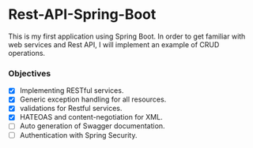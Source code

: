 # Rest-API-Spring-Boot
This is my first application using Spring Boot. In order to get familiar with web services and Rest API, I will implement an example of CRUD operations.

### Objectives
- [x] Implementing RESTful services.
- [x] Generic exception handling for all resources.
- [x] validations for Restful services.
- [x] HATEOAS and content-negotiation for XML.
- [ ] Auto generation of Swagger documentation.
- [ ] Authentication with Spring Security.

